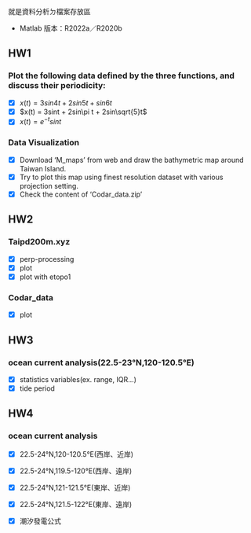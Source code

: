 就是資料分析ㄉ檔案存放區
* Matlab 版本：R2022a／R2020b

## HW1

### Plot the following data defined by the three functions, and discuss their periodicity:
* [x] $x(t) = 3sin4t + 2sin5t + sin6t$
* [x] $x(t) = 3sint + 2sin\pi t + 2sin\sqrt{5}t$
* [x] $x(t) = e^{-t}sint$

### Data Visualization 
* [x] Download ‘M_maps’ from web and draw the bathymetric map around Taiwan Island.
* [x] Try to plot this map using finest resolution dataset with various projection setting.
* [x] Check the content of ‘Codar_data.zip’

## HW2
### Taipd200m.xyz
* [x] perp-processing
* [x] plot
* [x] plot with etopo1

###  Codar_data
* [x] plot

## HW3
### ocean current analysis(22.5-23°N,120-120.5°E)
* [x] statistics variables(ex. range, IQR...)
* [x] tide period

## HW4
### ocean current analysis
* [x] 22.5-24°N,120-120.5°E(西岸、近岸)
* [x] 22.5-24°N,119.5-120°E(西岸、遠岸)
* [x] 22.5-24°N,121-121.5°E(東岸、近岸)
* [x] 22.5-24°N,121.5-122°E(東岸、遠岸)
* [x] 潮汐發電公式 





